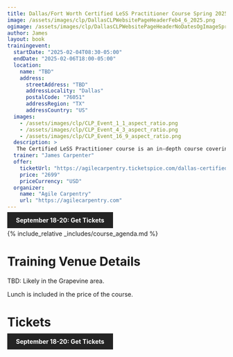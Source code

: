 ```yaml
---
title: Dallas/Fort Worth Certified LeSS Practitioner Course Spring 2025
image: /assets/images/clp/DallasCLPWebsitePageHeaderFeb4_6_2025.png
ogimage: /assets/images/clp/DallasCLPWebsitePageHeaderNoDatesOgImageSpring2025.png
author: James
layout: book
trainingevent:
  startDate: "2025-02-04T08:30-05:00"
  endDate: "2025-02-06T18:00-05:00"
  location:
    name: "TBD"
    address:
      streetAddress: "TBD"
      addressLocality: "Dallas"
      postalCode: "76051"
      addressRegion: "TX"
      addressCountry: "US"
  images:
    - /assets/images/clp/CLP_Event_1_1_aspect_ratio.png
    - /assets/images/clp/CLP_Event_4_3_aspect_ratio.png
    - /assets/images/clp/CLP_Event_16_9_aspect_ratio.png
  description: >
   The Certified LeSS Practitioner course is an in-depth course covering the LeSS principles, framework and rules, and guides. It provides essential information for adopting and improving LeSS to your product development group. The course contains an overview of LeSS, stories on LeSS adoptions, exercises and extensive LeSS Q&A to ensure we discuss the topics most of interest to the participants.
  trainer: "James Carpenter"
  offer:
    ticketUrl: "https://agilecarpentry.ticketspice.com/dallas-certified-less-practitioner-fall-2024"
    price: "2699"
    priceCurrency: "USD"
  organizer:
    name: "Agile Carpentry"
    url: "https://agilecarpentry.com"
---
```


<a class="wx-button" href="https://agilecarpentry.ticketspice.com/dallas-certified-less-practitioner-fall-2024" style="background:rgba(36,36,36,1);color:white;padding:10px 20px;text-decoration:none;font-weight:bold;" target="_blank">September 18-20: Get Tickets</a>

{% include_relative _includes/course_agenda.md %}


# Training Venue Details

TBD: Likely in the Grapevine area.

Lunch is included in the price of the course.

# Tickets

<a class="wx-button" href="https://agilecarpentry.ticketspice.com/dallas-certified-less-practitioner-fall-2024" style="background:rgba(36,36,36,1);color:white;padding:10px 20px;text-decoration:none;font-weight:bold;" target="_blank">September 18-20: Get Tickets</a>




